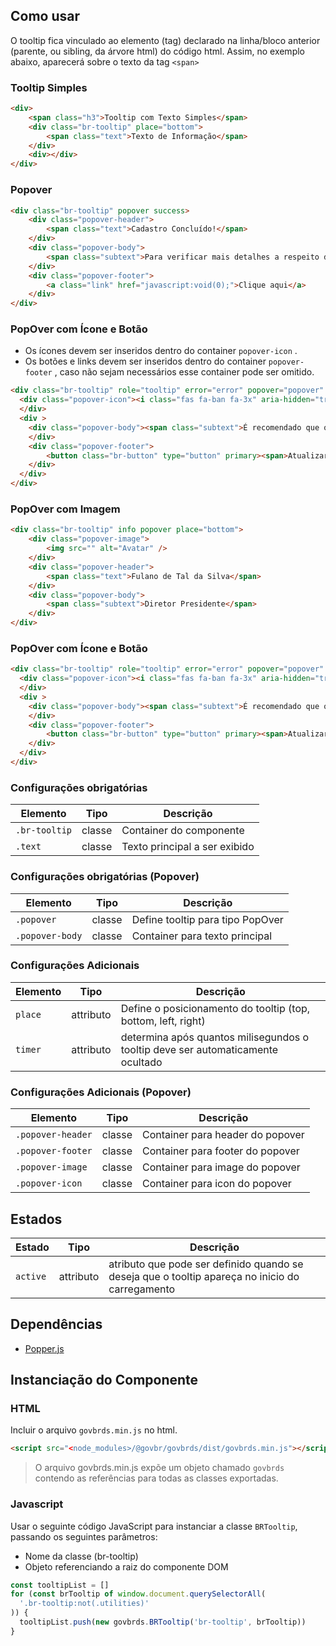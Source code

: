 [version]: # (2.1.1)

## Como usar

O tooltip fica vinculado ao elemento (tag) declarado na linha/bloco anterior (parente, ou sibling, da árvore html) do código html. Assim, no exemplo abaixo, aparecerá sobre o texto da tag `<span>`

### Tooltip Simples

```html
<div>
    <span class="h3">Tooltip com Texto Simples</span>
    <div class="br-tooltip" place="bottom">
        <span class="text">Texto de Informação</span>
    </div>
    <div></div>
</div>
```

### Popover

```html
<div class="br-tooltip" popover success>
    <div class="popover-header">
        <span class="text">Cadastro Concluído!</span>
    </div>
    <div class="popover-body">
        <span class="subtext">Para verificar mais detalhes a respeito do seu acesso, clique no link abaixo.</span>
    </div>
    <div class="popover-footer">
        <a class="link" href="javascript:void(0);">Clique aqui</a>
    </div>
</div>
```

### PopOver com Ícone e Botão

-   Os ícones devem ser inseridos dentro do container `popover-icon` .
-   Os botões e links devem ser inseridos dentro do container `popover-footer` , caso não sejam necessários esse container pode ser omitido.

```html
<div class="br-tooltip" role="tooltip" error="error" popover="popover" place="left">
  <div class="popover-icon"><i class="fas fa-ban fa-3x" aria-hidden="true"></i>
  </div>
  <div >
    <div class="popover-body"><span class="subtext">É recomendado que o cadastro seja atualizado antes de prosseguir.</span>
    </div>
    <div class="popover-footer">
        <button class="br-button" type="button" primary><span>Atualizar</span>
    </div>
  </div>
</div>

```

### PopOver com Imagem

```html
<div class="br-tooltip" info popover place="bottom">
    <div class="popover-image">
        <img src="" alt="Avatar" />
    </div>
    <div class="popover-header">
        <span class="text">Fulano de Tal da Silva</span>
    </div>
    <div class="popover-body">
        <span class="subtext">Diretor Presidente</span>
    </div>
</div>
```

### PopOver com Ícone e Botão

```html
<div class="br-tooltip" role="tooltip" error="error" popover="popover" place="left">
  <div class="popover-icon"><i class="fas fa-ban fa-3x" aria-hidden="true"></i>
  </div>
  <div >
    <div class="popover-body"><span class="subtext">É recomendado que o cadastro seja atualizado antes de prosseguir.</span>
    </div>
    <div class="popover-footer">
        <button class="br-button" type="button" primary><span>Atualizar</span>
    </div>
  </div>
</div>

```

### Configurações obrigatórias

| Elemento      | Tipo   | Descrição                     |
| ------------- | ------ | ----------------------------- |
| `.br-tooltip` | classe | Container do componente       |
| `.text`       | classe | Texto principal a ser exibido |

### Configurações obrigatórias (Popover)

| Elemento        | Tipo   | Descrição                        |
| --------------- | ------ | -------------------------------- |
| `.popover`      | classe | Define tooltip para tipo PopOver |
| `.popover-body` | classe | Container para texto principal   |

### Configurações Adicionais

| Elemento | Tipo      | Descrição                                                                       |
| -------- | --------- | ------------------------------------------------------------------------------- |
| `place`  | attributo | Define o posicionamento do tooltip (top, bottom, left, right)                   |
| `timer`  | attributo | determina após quantos milisegundos o tooltip deve ser automaticamente ocultado |

### Configurações Adicionais (Popover)

| Elemento          | Tipo   | Descrição                        |
| ----------------- | ------ | -------------------------------- |
| `.popover-header` | classe | Container para header do popover |
| `.popover-footer` | classe | Container para footer do popover |
| `.popover-image`  | classe | Container para image do popover  |
| `.popover-icon`   | classe | Container para icon do popover   |

## Estados

| Estado   | Tipo      | Descrição                                                                                       |
| -------- | --------- | ----------------------------------------------------------------------------------------------- |
| `active` | attributo | atributo que pode ser definido quando se deseja que o tooltip apareça no inicio do carregamento |

## Dependências

- [Popper.js](https://popper.js.org/)

## Instanciação do Componente

### HTML

Incluir o arquivo `govbrds.min.js` no html.

```html
<script src="<node_modules>/@govbr/govbrds/dist/govbrds.min.js"></script>
```

> O arquivo govbrds.min.js expõe um objeto chamado `govbrds` contendo as referências para todas as classes exportadas.

### Javascript

Usar o seguinte código JavaScript para instanciar a classe `BRTooltip`, passando os seguintes parâmetros:

- Nome da classe (br-tooltip)
- Objeto referenciando a raiz do componente DOM

```javascript
const tooltipList = []
for (const brTooltip of window.document.querySelectorAll(
  '.br-tooltip:not(.utilities)'
)) {
  tooltipList.push(new govbrds.BRTooltip('br-tooltip', brTooltip))
}
```
